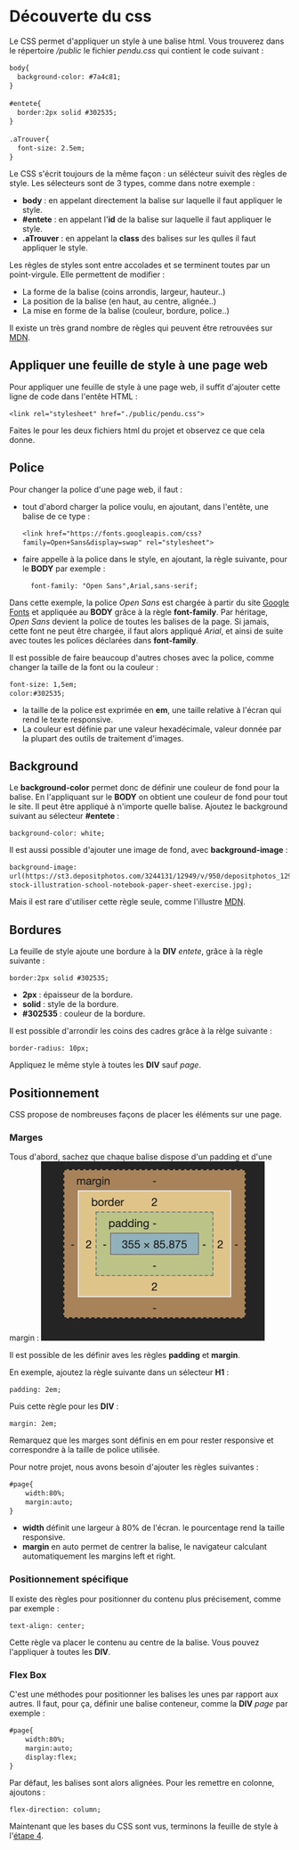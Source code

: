 # Découverte du css
Le CSS permet d'appliquer un style à une balise html. Vous trouverez dans le répertoire _/public_ le fichier _pendu.css_ qui contient le code suivant :

    body{
      background-color: #7a4c81;
    }

    #entete{
      border:2px solid #302535;
    }

    .aTrouver{
      font-size: 2.5em;
    }

Le CSS s'écrit toujours de la même façon : un sélécteur suivit des règles de style. Les sélecteurs sont de 3 types, comme dans notre exemple :
* __body__ : en appelant directement la balise sur laquelle il faut appliquer le style.
* __#entete__ : en appelant l'__id__ de la balise sur laquelle il faut appliquer le style.
* __.aTrouver__ : en appelant la __class__ des balises sur les qulles il faut appliquer le style.

Les règles de styles sont entre accolades et se terminent toutes par un point-virgule. Elle permettent de modifier :
* La forme de la balise (coins arrondis, largeur, hauteur..)
* La position de la balise (en haut, au centre, alignée..)
* La mise en forme de la balise (couleur, bordure, police..)

Il existe un très grand nombre de règles qui peuvent être retrouvées sur [MDN](https://developer.mozilla.org/fr/docs/Web/CSS/Reference).

## Appliquer une feuille de style à une page web
Pour appliquer une feuille de style à une page web, il suffit d'ajouter cette ligne de code dans l'entête HTML :

    <link rel="stylesheet" href="./public/pendu.css">
  
Faites le pour les deux fichiers html du projet et observez ce que cela donne.

## Police
Pour changer la police d'une page web, il faut :
* tout d'abord charger la police voulu, en ajoutant, dans l'entête, une balise de ce type :

      <link href="https://fonts.googleapis.com/css?family=Open+Sans&display=swap" rel="stylesheet">

* faire appelle à la police dans le style, en ajoutant, la règle suivante, pour le __BODY__ par exemple :

        font-family: "Open Sans",Arial,sans-serif;

Dans cette exemple, la police _Open Sans_ est chargée à partir du site [Google Fonts](https://fonts.google.com) et appliquée au __BODY__ grâce à la règle __font-family__. Par héritage, _Open Sans_ devient la police de toutes les balises de la page. Si jamais, cette font ne peut être chargée, il faut alors appliqué _Arial_, et ainsi de suite avec toutes les polices déclarées dans __font-family__.

Il est possible de faire beaucoup d'autres choses avec la police, comme changer la taille de la font ou la couleur :

    font-size: 1,5em;
    color:#302535;

* la taille de la police est exprimée en __em__, une taille relative à l'écran qui rend le texte responsive.
* La couleur est définie par une valeur hexadécimale, valeur donnée par la plupart des outils de traitement d'images.

## Background
Le __background-color__ permet donc de définir une couleur de fond pour la balise. En l'appliquant sur le __BODY__ on obtient une couleur de fond pour tout le site. Il peut être appliqué à n'importe quelle balise. Ajoutez le background suivant au sélecteur __#entete__ :

    background-color: white;
 
 Il est aussi possible d'ajouter une image de fond, avec __background-image__ :
 
    background-image: url(https://st3.depositphotos.com/3244131/12949/v/950/depositphotos_129491694-stock-illustration-school-notebook-paper-sheet-exercise.jpg);
 
 Mais il est rare d'utiliser cette règle seule, comme l'illustre [MDN](https://developer.mozilla.org/fr/docs/Web/CSS/background-size).

## Bordures
La feuille de style ajoute une bordure à la __DIV__ _entete_, grâce à la règle suivante :
    
    border:2px solid #302535;
    
* __2px__ : épaisseur de la bordure.
* __solid__ : style de la bordure.
* __#302535__ : couleur de la bordure.

Il est possible d'arrondir les coins des cadres grâce à la rèlge suivante :

    border-radius: 10px;
    
Appliquez le même style à toutes les __DIV__ sauf _page_.

## Positionnement

CSS propose de nombreuses façons de placer les éléments sur une page. 

### Marges
Tous d'abord, sachez que chaque balise dispose d'un padding et d'une margin :
![marges](ressources/marges.png)

Il est possible de les définir aves les règles __padding__ et __margin__. 

En exemple, ajoutez la règle suivante dans un sélecteur __H1__ :

    padding: 2em;

Puis cette règle pour les __DIV__ :

    margin: 2em;
    
Remarquez que les marges sont définis en em pour rester responsive et correspondre à la taille de police utilisée.

Pour notre projet, nous avons besoin d'ajouter les règles suivantes :

    #page{
        width:80%;
        margin:auto;
    }

* __width__ définit une largeur à 80% de l'écran. le pourcentage rend la taille responsive.
* __margin__ en auto permet de centrer la balise, le navigateur calculant automatiquement les margins left et right.

### Positionnement spécifique
Il existe des règles pour positionner du contenu plus précisement, comme par exemple :

    text-align: center;
    
Cette règle va placer le contenu au centre de la balise. Vous pouvez l'appliquer à toutes les __DIV__.

### Flex Box
C'est une méthodes pour positionner les balises les unes par rapport aux autres. Il faut, pour ça, définir une balise conteneur, comme la __DIV__ _page_ par exemple :

    #page{
        width:80%;
        margin:auto;
        display:flex;
    }
    
Par défaut, les balises sont alors alignées. Pour les remettre en colonne, ajoutons :

    flex-direction: column;
    
Maintenant que les bases du CSS sont vus, terminons la feuille de style à l'[étape 4](https://github.com/JaminNormand/le-garage-le-jeu/tree/step-4).
